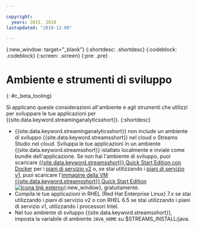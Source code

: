 ```yaml
---

copyright:
  years: 2015, 2018
lastupdated: "2018-12-06"

---
```


<!-- Attribute definitions -->
{:new_window: target="_blank"}
{:shortdesc: .shortdesc}
{:codeblock: .codeblock}
{:screen: .screen}
{:pre: .pre}

# Ambiente e strumenti di sviluppo
{: #c_beta_tooling}


Si applicano queste considerazioni all'ambiente e agli strumenti che utilizzi per sviluppare le tue applicazioni
per {{site.data.keyword.streaminganalyticsshort}}.
{:shortdesc}


* {{site.data.keyword.streaminganalyticsshort}} non include un ambiente di sviluppo {{site.data.keyword.streamsshort}} nel cloud o Streams Studio nel cloud. Sviluppa le tue applicazioni in un ambiente {{site.data.keyword.streamsshort}} istallato localmente e inviale
come bundle dell'applicazione. Se non hai l'ambiente di sviluppo, puoi scaricare [{{site.data.keyword.streamsshort}} Quick Start Edition con Docker](https://www-01.ibm.com/marketing/iwm/iwm/web/preLogin.do?source=swg-ibmistvi) per i [piani di servizio v2](/docs/services/StreamingAnalytics/service_plans.html) o, se stai utilizzando i [piani di servizio v1](/docs/services/StreamingAnalytics/service_plans.html), puoi scaricare l'[immagine della VM {{site.data.keyword.streamsshort}} Quick Start Edition ![Icona link esterno](../../icons/launch-glyph.svg "Icona link esterno")](http://ibmstreams.github.io/streamsx.documentation/docs/4.3/qse-intro/){:new_window}, gratuitamente.
* Compila le tue applicazioni in RHEL (Red Hat Enterprise Linux) 7.x se stai utilizzando i piani di servizio v2 o con RHEL 6.5 se stai utilizzando i piani di servizio v1, utilizzando i processori Intel.
* Nel tuo ambiente di sviluppo {{site.data.keyword.streamsshort}}, imposta la variabile di ambiente `JAVA_HOME` su $STREAMS_INSTALL/java.
